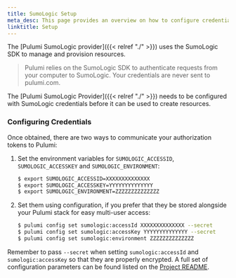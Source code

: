 ```yaml
---
title: SumoLogic Setup
meta_desc: This page provides an overview on how to configure credentials for the Pulumi SumoLogic Provider.
linktitle: Setup
---
```


The [Pulumi SumoLogic provider]({{< relref "./" >}}) uses the SumoLogic SDK to manage and provision resources.

> Pulumi relies on the SumoLogic SDK to authenticate requests from your computer to SumoLogic. Your credentials are never sent
> to pulumi.com.

The [Pulumi SumoLogic Provider]({{< relref "./" >}}) needs to be configured with SumoLogic credentials
before it can be used to create resources.

### Configuring Credentials

Once obtained, there are two ways to communicate your authorization tokens to Pulumi:

1. Set the environment variables for `SUMOLOGIC_ACCESSID`, `SUMOLOGIC_ACCESSKEY` and `SUMOLOGIC_ENVIRONMENT`:

    ```bash
    $ export SUMOLOGIC_ACCESSID=XXXXXXXXXXXXXX
    $ export SUMOLOGIC_ACCESSKEY=YYYYYYYYYYYYYY
    $ export SUMOLOGIC_ENVIRONMENT=ZZZZZZZZZZZZZZ
    ```

2. Set them using configuration, if you prefer that they be stored alongside your Pulumi stack for easy multi-user access:

    ```bash
    $ pulumi config set sumologic:accessId XXXXXXXXXXXXXX --secret
    $ pulumi config set sumologic:accessKey YYYYYYYYYYYYYY --secret
    $ pulumi config set sumologic:environment ZZZZZZZZZZZZZZ
    ```

Remember to pass `--secret` when setting `sumologic:accessId` and `sumologic:accessKey` so that they are properly encrypted. A full set of configuration parameters
can be found listed on the [Project README](https://github.com/pulumi/pulumi-sumologic/blob/master/README.md).
